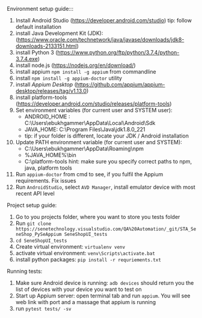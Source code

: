 Environment setup guide:::
1. Install Android Studio (https://developer.android.com/studio)
   tip: follow default installation
2. install Java Development Kit (JDK): (https://www.oracle.com/technetwork/java/javase/downloads/jdk8-downloads-2133151.html)
3. install Python 3 (https://www.python.org/ftp/python/3.7.4/python-3.7.4.exe)
4. install node.js (https://nodejs.org/en/download/)
5. install appium
   ```npm install -g appium``` from commandline
6. install ```npm install -g appium-doctor``` utility
7. install *Appium Desktop* (https://github.com/appium/appium-desktop/releases/tag/v1.13.0)
8. install platform-tools (https://developer.android.com/studio/releases/platform-tools) 
9. Set environment variables (for current user and SYSTEM user):
   - ANDROID_HOME : C:\Users\ebukhgammer\AppData\Local\Android\Sdk
   - JAVA_HOME: C:\Program Files\Java\jdk1.8.0_221
   - tip: if your folder is different, locate your JDK / Android installation
10. Update PATH environment variable (for current user and SYSTEM):
    - C:\Users\ebukhgammer\AppData\Roaming\npm
    - %JAVA_HOME%\bin
    - C:\platform-tools
  hint: make sure you specify correct paths to npm, java, platform tools
11. Run ```appium-doctor``` from cmd to see, if you fulfil the Appium requirements. Fix issues
12. Run `AndroidStudio`, select `AVD Manager`, install emulator device with most recent API level


Project setup guide:
1. Go to you projects folder, where you want to store you tests folder
2. Run `git clone https://senetechnology.visualstudio.com/QA%20Automation/_git/STA_SeneShop_PySeAppium SeneShopUI_tests`
3. `cd SeneShopUI_tests`
4. Create virtual environment: `virtualenv venv`
5. activate virtual environment: `venv\Scripts\activate.bat`
6. install python packages: `pip install -r requriements.txt`

Running tests:
1. Make sure Android device is running:
   `adb devices` should return you the list of devices with your device you want to test on
2. Start up Appium server: open terminal tab and run `appium`. You will see web link with port and a massage that appium is running
3. run `pytest tests/ -sv`